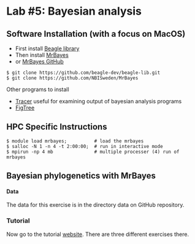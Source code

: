 # Lab #5: Bayesian analysis

## Software Installation (with a focus on MacOS)

* First install [Beagle library](https://www.dropbox.com/s/11kgt2jlq3lzln3/BEAGLE-2.1.2.pkg)
* Then install [MrBayes](https://sourceforge.net/projects/mrbayes/?source=typ_redirect)
* or [MrBayes GitHub](https://github.com/NBISweden/MrBayes)

```
$ git clone https://github.com/beagle-dev/beagle-lib.git
$ git clone https://github.com/NBISweden/MrBayes
```

Other programs to install

* [Tracer](http://tree.bio.ed.ac.uk/software/tracer/) useful for examining output of bayesian analysis programs
* [FigTree](http://tree.bio.ed.ac.uk/software/figtree/)

## HPC Specific Instructions

```
$ module load mrbayes;          # load the mrbayes
$ salloc -N 1 -n 4 -t 2:00:00;  # run in interactive mode
$ mpirun -np 4 mb               # multiple processer (4) run of mrbayes
```

## Bayesian phylogenetics with MrBayes

#### Data
The data for this exercise is in the directory data on GitHub repository.


### Tutorial
Now go to the tutorial [website](https://sites.google.com/site/eeob563/computer-labs/lab-5).  There are three different exercises there.
